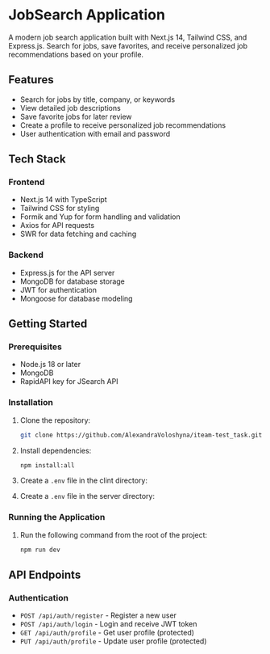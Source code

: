 # JobSearch Application

A modern job search application built with Next.js 14, Tailwind CSS, and Express.js. Search for jobs, save favorites, and receive personalized job recommendations based on your profile.

## Features

- Search for jobs by title, company, or keywords
- View detailed job descriptions
- Save favorite jobs for later review
- Create a profile to receive personalized job recommendations
- User authentication with email and password

## Tech Stack

### Frontend
- Next.js 14 with TypeScript
- Tailwind CSS for styling
- Formik and Yup for form handling and validation
- Axios for API requests
- SWR for data fetching and caching

### Backend
- Express.js for the API server
- MongoDB for database storage
- JWT for authentication
- Mongoose for database modeling


## Getting Started

### Prerequisites

- Node.js 18 or later
- MongoDB 
- RapidAPI key for JSearch API

### Installation

1. Clone the repository:
   ```bash
   git clone https://github.com/AlexandraVoloshyna/iteam-test_task.git
   ```

2. Install dependencies:
   ```bash
   npm install:all
   ```

3. Create a `.env` file in the clint directory:
   

4. Create a `.env` file in the server directory:
  

### Running the Application



1. Run the following command from the root of the project:
   ```bash
   npm run dev 
   ```

## API Endpoints

### Authentication

- `POST /api/auth/register` - Register a new user
- `POST /api/auth/login` - Login and receive JWT token
- `GET /api/auth/profile` - Get user profile (protected)
- `PUT /api/auth/profile` - Update user profile (protected)

